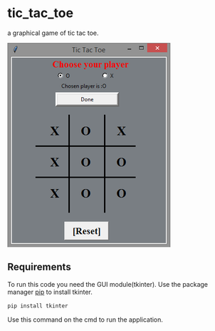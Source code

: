 # tic_tac_toe
a graphical game of tic tac toe.

![This is how it looks like](https://github.com/rajpratap/tic_tac_toe/blob/master/images/Capture.PNG)

## Requirements

To run this code you need the GUI module(tkinter).
Use the package manager [pip](https://pip.pypa.io/en/stable/) to install tkinter.

```bash
pip install tkinter
```
Use this command on the cmd to run the application.
